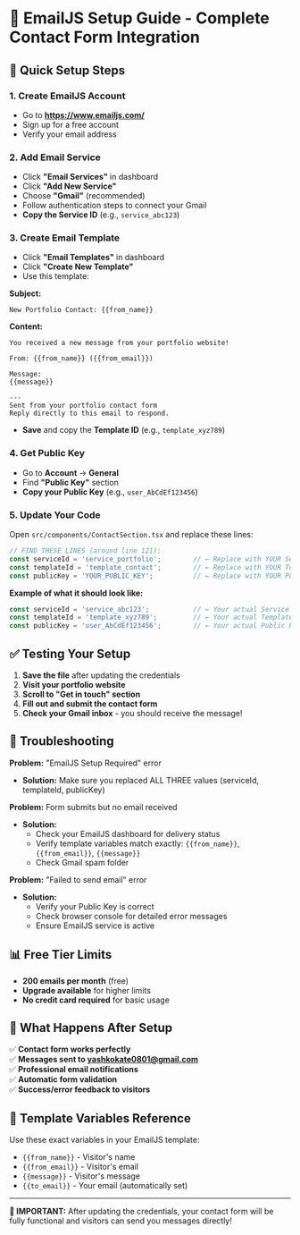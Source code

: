 
# 📧 EmailJS Setup Guide - Complete Contact Form Integration

## 🚀 Quick Setup Steps

### 1. **Create EmailJS Account**
- Go to **https://www.emailjs.com/** 
- Sign up for a free account
- Verify your email address

### 2. **Add Email Service**
- Click **"Email Services"** in dashboard
- Click **"Add New Service"**
- Choose **"Gmail"** (recommended)
- Follow authentication steps to connect your Gmail
- **Copy the Service ID** (e.g., `service_abc123`)

### 3. **Create Email Template**
- Click **"Email Templates"** in dashboard
- Click **"Create New Template"**
- Use this template:

**Subject:**
```
New Portfolio Contact: {{from_name}}
```

**Content:**
```
You received a new message from your portfolio website!

From: {{from_name}} ({{from_email}})

Message:
{{message}}

---
Sent from your portfolio contact form
Reply directly to this email to respond.
```

- **Save** and copy the **Template ID** (e.g., `template_xyz789`)

### 4. **Get Public Key**
- Go to **Account** → **General**
- Find **"Public Key"** section
- **Copy your Public Key** (e.g., `user_AbCdEf123456`)

### 5. **Update Your Code**
Open `src/components/ContactSection.tsx` and replace these lines:

```javascript
// FIND THESE LINES (around line 121):
const serviceId = 'service_portfolio';        // ← Replace with YOUR Service ID
const templateId = 'template_contact';        // ← Replace with YOUR Template ID  
const publicKey = 'YOUR_PUBLIC_KEY';          // ← Replace with YOUR Public Key
```

**Example of what it should look like:**
```javascript
const serviceId = 'service_abc123';           // ← Your actual Service ID
const templateId = 'template_xyz789';         // ← Your actual Template ID
const publicKey = 'user_AbCdEf123456';        // ← Your actual Public Key
```

## ✅ Testing Your Setup

1. **Save the file** after updating the credentials
2. **Visit your portfolio website**
3. **Scroll to "Get in touch" section**
4. **Fill out and submit the contact form**
5. **Check your Gmail inbox** - you should receive the message!

## 🔧 Troubleshooting

**Problem:** "EmailJS Setup Required" error
- **Solution:** Make sure you replaced ALL THREE values (serviceId, templateId, publicKey)

**Problem:** Form submits but no email received
- **Solution:** 
  - Check your EmailJS dashboard for delivery status
  - Verify template variables match exactly: `{{from_name}}`, `{{from_email}}`, `{{message}}`
  - Check Gmail spam folder

**Problem:** "Failed to send email" error
- **Solution:**
  - Verify your Public Key is correct
  - Check browser console for detailed error messages
  - Ensure EmailJS service is active

## 📊 Free Tier Limits

- **200 emails per month** (free)
- **Upgrade available** for higher limits
- **No credit card required** for basic usage

## 🎯 What Happens After Setup

✅ **Contact form works perfectly**  
✅ **Messages sent to yashkokate0801@gmail.com**  
✅ **Professional email notifications**  
✅ **Automatic form validation**  
✅ **Success/error feedback to visitors**  

## 📝 Template Variables Reference

Use these exact variables in your EmailJS template:
- `{{from_name}}` - Visitor's name
- `{{from_email}}` - Visitor's email
- `{{message}}` - Visitor's message
- `{{to_email}}` - Your email (automatically set)

---

**🚨 IMPORTANT:** After updating the credentials, your contact form will be fully functional and visitors can send you messages directly!
